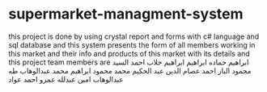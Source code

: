 # supermarket-managment-system
this project is done by using crystal report and forms with c# language and sql database and this system presents the form of all members working in this market and their info and products of this market with its details and this project team members are
ابراهيم حماده ابراهيم ابراهيم جلاب
احمد السيد محمود الباز
احمد عصام الدين عبد الحكيم
محمد محمود ابراهيم محمد
عبدالوهاب طه عبدالوهاب امين
عبدلله عمرو احمد عواد

